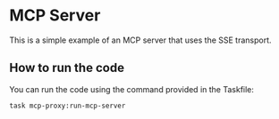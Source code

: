 # MCP Server
This is a simple example of an MCP server that uses the SSE transport.

## How to run the code
You can run the code using the command provided in the Taskfile:
```bash
task mcp-proxy:run-mcp-server
```